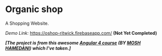 # Organic shop

A Shopping Website.

*Demo Link:* https://oshop-ritwick.firebaseapp.com/ **(Not Yet Completed)**



***[The project is from this awesome [Angular 4 course](https://www.udemy.com/the-complete-angular-master-class/) (BY [MOSH HAMEDANI](https://github.com/mosh-hamedani)) which I've taken.]***



